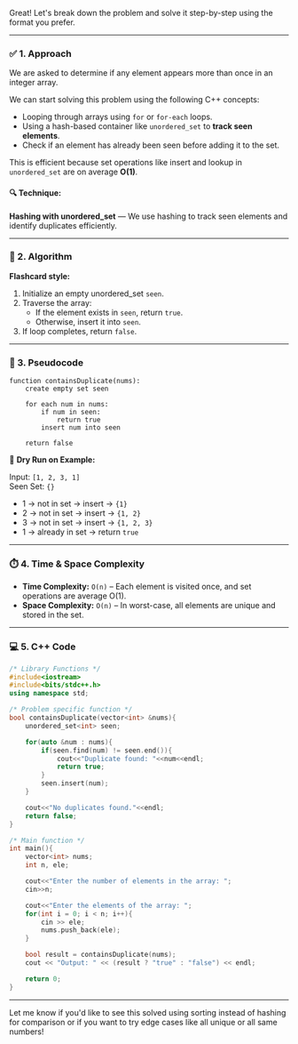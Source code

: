 Great! Let's break down the problem and solve it step-by-step using the format you prefer.

---

### ✅ 1. **Approach**

We are asked to determine if any element appears more than once in an integer array.

We can start solving this problem using the following C++ concepts:

- Looping through arrays using `for` or `for-each` loops.
- Using a hash-based container like `unordered_set` to **track seen elements**.
- Check if an element has already been seen before adding it to the set.

This is efficient because set operations like insert and lookup in `unordered_set` are on average **O(1)**.

#### 🔍 Technique:
**Hashing with unordered_set** — We use hashing to track seen elements and identify duplicates efficiently.

---

### 🧠 2. **Algorithm**

**Flashcard style:**

1. Initialize an empty unordered_set `seen`.
2. Traverse the array:
   - If the element exists in `seen`, return `true`.
   - Otherwise, insert it into `seen`.
3. If loop completes, return `false`.

---

### 🧾 3. **Pseudocode**

```
function containsDuplicate(nums):
    create empty set seen

    for each num in nums:
        if num in seen:
            return true
        insert num into seen

    return false
```

🧪 **Dry Run on Example:**

Input: `[1, 2, 3, 1]`  
Seen Set: `{}`  
- 1 → not in set → insert → `{1}`
- 2 → not in set → insert → `{1, 2}`
- 3 → not in set → insert → `{1, 2, 3}`
- 1 → already in set → return `true`

---

### ⏱️ 4. **Time & Space Complexity**

- **Time Complexity:** `O(n)` – Each element is visited once, and set operations are average O(1).
- **Space Complexity:** `O(n)` – In worst-case, all elements are unique and stored in the set.

---

### 💻 5. **C++ Code**

```cpp
/* Library Functions */
#include<iostream>
#include<bits/stdc++.h>
using namespace std;

/* Problem specific function */
bool containsDuplicate(vector<int> &nums){
    unordered_set<int> seen;

    for(auto &num : nums){
        if(seen.find(num) != seen.end()){
            cout<<"Duplicate found: "<<num<<endl;
            return true;
        }
        seen.insert(num);
    }

    cout<<"No duplicates found."<<endl;
    return false;
}

/* Main function */
int main(){
    vector<int> nums;
    int n, ele;

    cout<<"Enter the number of elements in the array: ";
    cin>>n;

    cout<<"Enter the elements of the array: ";
    for(int i = 0; i < n; i++){
        cin >> ele;
        nums.push_back(ele);
    }

    bool result = containsDuplicate(nums);
    cout << "Output: " << (result ? "true" : "false") << endl;

    return 0;
}
```

---

Let me know if you'd like to see this solved using sorting instead of hashing for comparison or if you want to try edge cases like all unique or all same numbers!
